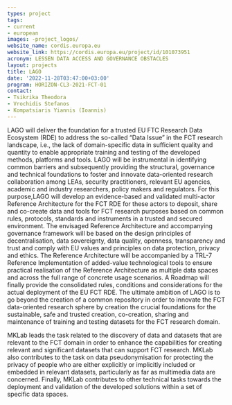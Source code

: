 ```yaml
---
types: project
tags:
- current
- european
images: -project_logos/
website_name: cordis.europa.eu
website_link: https://cordis.europa.eu/project/id/101073951
acronym: LESSEN DATA ACCESS AND GOVERNANCE OBSTACLES
layout: projects
title: LAGO
date: '2022-11-28T03:47:00+03:00'
program: HORIZON-CL3-2021-FCT-01
contact:
- Tsikrika Theodora
- Vrochidis Stefanos
- Kompatsiaris Yiannis (Ioannis)
---
```

<p>
LAGO will deliver the foundation for a trusted EU FTC Research Data Ecosystem (RDE) to address the so-called “Data Issue” in the FCT research landscape, i.e., the lack of domain-specific data in sufficient quality and quantity to enable appropriate training and testing of the developed methods, platforms and tools. LAGO will be instrumental in identifying common barriers and subsequently providing the structural, governance and technical foundations to foster and innovate data-oriented research collaboration among LEAs, security practitioners, relevant EU agencies, academic and industry researchers, policy makers and regulators. For this purpose,LAGO will develop an evidence-based and validated multi-actor Reference Architecture for the FCT RDE for these actors to deposit, share and co-create data and tools for FCT research purposes based on common rules, protocols, standards and instruments in a trusted and secured environment. The envisaged Reference Architecture and accompanying governance framework will be based on the design principles of decentralisation, data sovereignty, data quality, openness, transparency and trust and comply with EU values and principles on data protection, privacy and ethics. The Reference Architecture will be accompanied by a TRL-7 Reference Implementation of added-value technological tools to ensure practical realisation of the Reference Architecture as multiple data spaces and across the full range of concrete usage scenarios. A Roadmap will finally provide the consolidated rules, conditions and considerations for the actual deployment of the EU FCT RDE. The ultimate ambition of LAGO is to go beyond the creation of a common repository in order to innovate the FCT data-oriented research sphere by creation the crucial foundations for the sustainable, safe and trusted creation, co-creation, sharing and maintenance of training and testing datasets for the FCT research domain.
</p>
<p>
MKLab leads the task related to the discovery of data and datasets that are relevant to the FCT domain in order to enhance the capabilities for creating relevant and significant datasets that can support FCT research. MKLab also contributes to the task on data pseudonymisation for protecting the privacy of people who are either explicitly or implicitly included or embedded in relevant datasets, particularly as far as multimedia data are concerned. Finally, MKLab contributes to other technical tasks towards the deployment and validation of the developed solutions within a set of specific data spaces.
</p>
<p>
